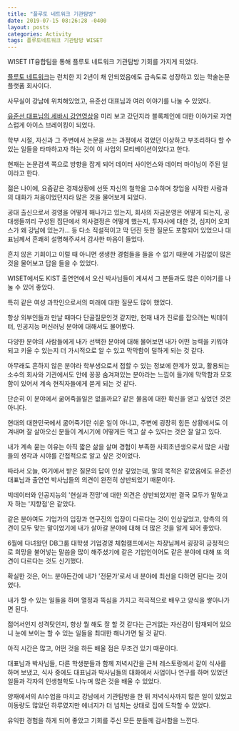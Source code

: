 ```yaml
---
title: "플루토 네트워크 기관탐방"
date: 2019-07-15 08:26:28 -0400
layout: posts
categories: Activity
tags: 플루토네트워크 기관탐방 WISET
---
```


WISET IT융합팀을 통해 플루토 네트워크 기관탐방 기회를 가지게 되었다.

[플루토 네트워크](https://pluto.network/)는 런치한 지 2년이 채 안되었음에도 급속도로 성장하고 있는 학술논문 플랫폼 회사이다.

사무실이 강남에 위치해있었고, 유준선 대표님과 여러 이야기를 나눌 수 있었다.

[유준선 대표님의 세바시 강연영상](https://www.youtube.com/watch?v=IKqUhJZN6Zg)을 미리 보고 갔던지라 블록체인에 대한 이야기로 자연스럽게 아이스 브레이킹이 되었다.

학부 시절, 자신과 그 주변에서 논문을 쓰는 과정에서 겪었던 이상하고 부조리하다 할 수 있는 일들을 타파하고자 하는 것이 이 사업의 모티베이션이었다고 한다.

현재는 논문검색 쪽으로 방향을 잡게 되어 데이터 사이언스와 데이터 마이닝이 주된 일이라고 한다.

젊은 나이에, 요즘같은 경제상황에 선뜻 자신의 철학을 고수하며 창업을 시작한 사람과의 대화가 처음이었던지라 많은 것을 물어보게 되었다.

공대 출신으로서 경영을 어떻게 해나가고 있는지, 회사의 자금운영은 어떻게 되는지, 
공대생들끼리 구성된 집단에서 의사결정은 어떻게 했는지, 투자사에 대한 것, 심지어 오피스가 왜 강남에 있는가...
등 다소 직설적이고 막 던진 듯한 질문도 포함되어 있었으나 대표님께서 흔쾌히 설명해주셔서 감사한 마음이 들었다.

흔치 않은 기회이고 이럴 때 아니면 생생한 경험들을 들을 수 없기 때문에 가감없이 많은 것을 물어보고 답을 들을 수 있었다.

WISET에서도 KIST 출연연에서 오신 박사님들이 계셔서 그 분들과도 많은 이야기를 나눌 수 있어 좋았다. 

특히 같은 여성 과학인으로서의 미래에 대한 질문도 많이 했었다.

항상 외부인들과 만날 때마다 단골질문인것 같지만, 현재 내가 진로를 잡으려는 빅데이터, 인공지능 머신러닝 분야에 대해서도 물어봤다.

다양한 분야의 사람들에게 내가 선택한 분야에 대해 물어보면 내가 어떤 능력을 키워야 되고 키울 수 있는지 더 가시적으로 알 수 있고 
막막함이 덜하게 되는 것 같다.
 
아무래도 흔하지 않은 분야라 학부생으로서 접할 수 있는 정보에 한계가 있고, 
활용되는 소수의 회사와 기관에서도 안에 꽁꽁 숨겨져있는 분야라는 느낌이 들기에 막막함과 모호함이 있어서 계속 현직자들에게 묻게 되는 것 같다.

단순히 이 분야에서 굶어죽을일은 없을까요? 같은 물음에 대한 확신을 얻고 싶었던 것은 아니다.

현대의 대한민국에서 굶어죽기란 쉬운 일이 아니고, 
주변에 굉장히 힘든 상황에서도 이겨내며 잘 살아오신 분들이 계시기에 어떻게든 먹고 살 수 있다는 것은 잘 알고 있다.

내가 계속 묻는 이유는 아직 짧은 삶을 살며 경험이 부족한 사회초년생으로서 많은 사람들의 생각과 시야를 간접적으로 알고 싶은 것이었다.

따라서 오늘, 여기에서 받은 질문의 답이 인상 깊었는데, 말의 목적은 같았음에도 유준선 대표님과 출연연 박사님들의 의견이 완전히 상반되었기 때문이다.

빅데이터와 인공지능의 '현실과 전망'에 대한 의견은 상반되었지만 결국 모두가 말하고자 하는 '지향점'은 같았다.

같은 분야여도 기업가의 입장과 연구진의 입장이 다르다는 것이 인상깊었고, 
양측의 의견이 모두 맞는 말이었기에 내가 살아갈 분야에 대해 더 많은 것을 알게 되어 좋았다.

6월에 다녀왔던 DB그룹 대학생 기업경영 체험캠프에서는 차장님께서 굉장히 긍정적으로 희망을 불어넣는 말씀을 많이 해주셨기에
같은 기업인이어도 같은 분야에 대해 또 의견이 다르다는 것도 신기했다.

확실한 것은, 어느 분야든간에 내가 '전문가'로서 내 분야에 최선을 다하면 된다는 것이었다.

내가 할 수 있는 일들을 하며 열정과 뚝심을 가지고 적극적으로 배우고 양식을 쌓아나가면 된다.

젊어서인지 성격탓인지, 항상 뭘 해도 잘 할 것 같다는 근거없는 자신감이 탑재되어 있으니 눈에 보이는 할 수 있는 일들을 최대한 해나가면 될 것 같다.

아직 시간은 많고, 어떤 것을 하든 배울 점은 무조건 있기 때문이다.

대표님과 박사님들, 다른 학생분들과 함께 저녁시간을 근처 레스토랑에서 같이 식사를 하며 보냈고, 
식사 중에도 대표님과 박사님들의 대화에서 사업이나 연구를 하며 있었던 일들과 각자의 인생철학도 나누며 많은 것을 배울 수 있었다.

양재에서의 AI수업을 마치고 강남에서 기관탐방을 한 뒤 저녁식사까지 많은 일이 있었고 이동량도 많았던 하루였지만 에너지가 더 넘치는 상태로 집에 도착할 수 있었다.

유익한 경험을 하게 되어 좋았고 기회를 주신 모든 분들께 감사함을 느낀다.
